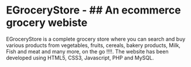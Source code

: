 # EGroceryStore - ## An ecommerce grocery webiste 
EGroceryStore is a complete grocery store where you can search and buy various products from vegetables, fruits, cereals, bakery products, Milk, Fish and meat and many more, on the go !!!!.
The website has been developed using HTML5, CSS3, Javascript, PHP and MySQL.
